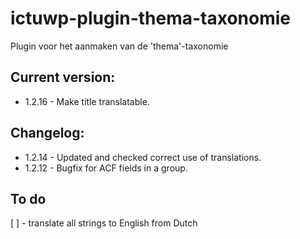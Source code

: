 # ictuwp-plugin-thema-taxonomie
Plugin voor het aanmaken van de 'thema'-taxonomie


## Current version:
* 1.2.16 - Make title translatable. 

## Changelog:
* 1.2.14 - Updated and checked correct use of translations.
* 1.2.12 - Bugfix for ACF fields in a group.

## To do
[ ] - translate all strings to English from Dutch
